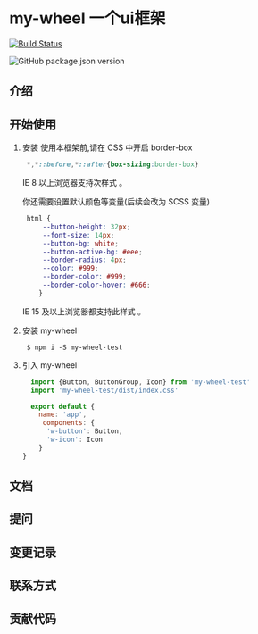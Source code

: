 #  my-wheel 一个ui框架

[![Build Status](https://travis-ci.org/o0Chivas0o/my-wheel.svg?branch=master)](https://travis-ci.org/o0Chivas0o/my-wheel)

![GitHub package.json version](https://img.shields.io/github/package-json/v/o0Chivas0o/my-wheel.svg)

## 介绍

## 开始使用

1. 安装
   使用本框架前,请在 CSS 中开启 border-box

   ```css
    *,*::before,*::after{box-sizing:border-box}
   ```
   IE 8 以上浏览器支持次样式 。

   你还需要设置默认颜色等变量(后续会改为 SCSS 变量)
   ```css
    html {
        --button-height: 32px;
        --font-size: 14px;
        --button-bg: white;
        --button-active-bg: #eee;
        --border-radius: 4px;
        --color: #999;
        --border-color: #999;
        --border-color-hover: #666;
       }
   ```
   IE 15 及以上浏览器都支持此样式 。
2. 安装 my-wheel
   ```
    $ npm i -S my-wheel-test
   ```
3. 引入 my-wheel
   ```javascript
     import {Button, ButtonGroup, Icon} from 'my-wheel-test'
     import 'my-wheel-test/dist/index.css'

     export default {
       name: 'app',
        components: {
         'w-button': Button,
         'w-icon': Icon
       }
   }
   ```
   
## 文档

## 提问

## 变更记录

## 联系方式

## 贡献代码

